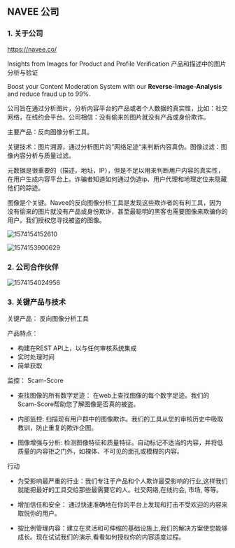 ## NAVEE  公司

### 1. 关于公司

https://navee.co/

Insights from Images for Product and Profile Verification 产品和描述中的图片分析与验证

Boost your Content Moderation System with our **Reverse-Image-Analysis** and reduce fraud up to 99%.

公司旨在通过分析图片，分析内容平台的产品或者个人数据的真实性，比如：社交网络，在线约会平台。公司相信：没有偷来的图片就没有产品或身份欺诈。

主要产品：反向图像分析工具。 

关键技术：图片溯源，通过分析图片的”网络足迹“来判断内容真伪。图像过滤：图像内容分析与质量过滤。

元数据是很重要的（描述，地址，IP），但是不足以用来判断用户内容的真实性，在用户生成内容平台上。诈骗者知道如何通过伪造ip、用户代理和地理定位来隐藏他们的踪迹。

图像是个关键。Navee的反向图像分析工具是发现这些欺诈者的有利工具，因为没有偷来的图片就没有产品或身份欺诈，甚至最聪明的黑客也需要图像来欺骗你的用户。我们授权您寻找被盗的图像。

![1574154152610](C:\Users\j00496872\Desktop\Notes\raw_images\1574154152610.png)

![1574153900629](C:\Users\j00496872\Desktop\Notes\raw_images\1574153900629.png)



### 2. 公司合作伙伴

![1574154024956](C:\Users\j00496872\Desktop\Notes\raw_images\1574154024956.png)

### 3. 关键产品与技术

关键产品： 反向图像分析工具 

产品特点： 

- 构建在REST API上，以与任何审核系统集成
- 实时处理时间
- 简单获取

监控： Scam-Score

- 查找图像的所有数字足迹： 在web上查找图像的每个数字足迹。我们的Scam-Score帮助您了解图像是否真的被盗。

- 内部监控: 扫描现有用户群中的图像欺诈。我们的工具从您的审核历史中吸取教训，防止重复的欺诈企图。

- 图像增强与分析:  检测图像特征和质量特征。自动标记不适当的内容，并将低质量的内容拒之门外，如裸体、不可见的面孔或模糊的内容。

行动

- 为受影响最严重的行业：我们专注于产品和个人欺诈最受影响的行业,这样我们就能把最好的工具交给那些最需要它的人。社交网络,在线约会, 市场, 等等。
- 增加信任和安全： 通过快速准确地在你的平台上发现和打击不受欢迎的内容来取悦你的用户。

- 按比例管理内容：建立在灵活和可伸缩的基础设施上,我们的解决方案使您能够成长。现在试试我们的演示,看看如何授权你的内容适度过程。

